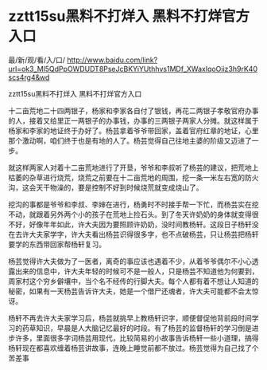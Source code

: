 # zztt15su黑料不打烊入 黑料不打烊官方入口

最/新/观/看/入/口/ http://www.baidu.com/link?url=ok3_Ml5QdPpOWDUDT8PseJcBKYiYUthhvs1MDf_XWaxIqoOiiz3h9rK40scs4rg4&wd

zztt15su黑料不打烊入 黑料不打烊官方入口

十二亩荒地二十四两银子，杨家和李家各自付了银钱，再花二两银子孝敬官府办事的人，接着又给里正一两银子的办事钱，办事的三两银子两家人分摊。就这样属于杨家和李家的地证终于办好了。杨芸拿着爷爷带回家，盖着官府红章的地证，心里那个激动啊，咱们终于也是有地的人了。杨芸觉得自己往地主婆的阶级又迈进了一步。

就这样两家人对着十二亩荒地进行了开垦，爷爷和李叔听了杨芸的建议，把荒地上枯萎的杂草进行烧荒，烧荒之前要在十二亩荒地的周围，挖一条一米左右宽的防火沟，这会天干物澡的，要是控制不好到时候烧荒就变成烧山了。

挖沟的事都是爷爷和李叔、李婶在进行，杨勇时不时接手帮一下忙，而杨芸实在挖不动，就跟着另外两个小的孩子在荒地上捡石头。到了冬天许奶奶的身体就变得很不好，好像年年如此，许大夫因为要照顾许奶奶，没时间教杨轩。这段日子杨轩没在去许大夫家学字，许大夫看出杨芸识得很多字，也不点破杨芸，只让杨芸把杨轩要学的东西带回家帮杨轩复习。

杨芸觉得许大夫做为了一医者，离奇的事应该也遇着不少，从着爷爷偶尔不小心透露出来的信息中，许大夫年轻的时候可不是一般人，只是杨芸不知道他为何要到，周家村这个穷乡僻壤中，当个名不经传的行脚大夫。每个人都有着不想让人知道的秘密，如果有一天杨芸告诉许大夫，她是一个借尸还魂者，许大夫可能都不会太惊讶。

杨轩不再去许大夫家学习后，杨芸就挑早上教杨轩识字，顺便督促他背前段时间学习的药草知识，早晨是人大脑记忆最好的时段。有了杨芸的监督杨轩的学习倒是进步许多，里面很多字词杨芸用现代，比较简易的小故事告诉杨轩一些小道理，搞得杨轩现在都喜欢缠着杨芸讲故事，连晚上睡觉前都不放过。杨芸觉得为自己找了个苦差事
